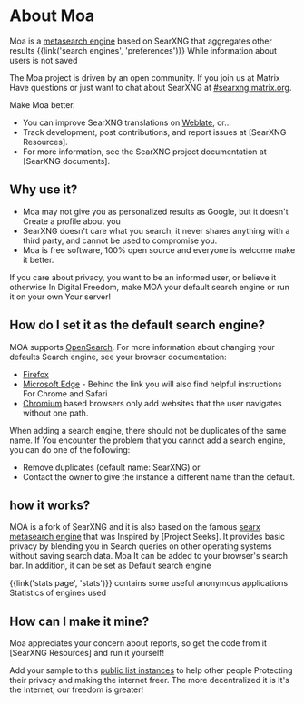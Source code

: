 
# About Moa

Moa is a [metasearch engine] based on SearXNG that aggregates other results
{{link('search engines', 'preferences')}} While information about users is not saved


The Moa project is driven by an open community.
  If you join us at Matrix
Have questions or just want to chat about SearXNG at [#searxng:matrix.org].

Make Moa better.

- You can improve SearXNG translations on [Weblate], or...
- Track development, post contributions, and report issues at [SearXNG Resources].
- For more information, see the SearXNG project documentation at [SearXNG
    documents].

## Why use it?

- Moa may not give you as personalized results as Google, but it doesn't
    Create a profile about you
- SearXNG doesn't care what you search, it never shares anything with a
    third party, and cannot be used to compromise you.
- Moa is free software, 100% open source and everyone is welcome
    make it better.

If you care about privacy, you want to be an informed user, or believe it otherwise
In Digital Freedom, make MOA your default search engine or run it on your own
Your server!

## How do I set it as the default search engine?

MOA supports [OpenSearch]. For more information about changing your defaults
Search engine, see your browser documentation:

- [Firefox]
- [Microsoft Edge] - Behind the link you will also find helpful instructions
    For Chrome and Safari
- [Chromium] based browsers only add websites that the user navigates without
    one path.

When adding a search engine, there should not be duplicates of the same name. If
You encounter the problem that you cannot add a search engine, you can do one of the following:

- Remove duplicates (default name: SearXNG) or
- Contact the owner to give the instance a different name than the default.

## how it works?

MOA is a fork of SearXNG and it is also based on the famous [searx] [metasearch engine] that was
Inspired by [Project Seeks]. It provides basic privacy by blending you in
Search queries on other operating systems without saving search data. Moa
It can be added to your browser's search bar. In addition, it can be set as
Default search engine

{{link('stats page', 'stats')}} contains some useful anonymous applications
Statistics of engines used

## How can I make it mine?

Moa appreciates your concern about reports, so get the code from it
[SearXNG Resources] and run it yourself!

Add your sample to this [public list
instances]({{get_setting('brand.public_instances')}}) to help other people
Protecting their privacy and making the internet freer. The more decentralized it is
It's the Internet, our freedom is greater!


[SearXNG sources]: {{GIT_URL}}
[#searxng:matrix.org]: https://matrix.to/#/#searxng:matrix.org
[SearXNG docs]: {{get_setting('brand.docs_url')}}
[searx]: https://github.com/searx/searx
[metasearch engine]: https://en.wikipedia.org/wiki/Metasearch_engine
[Weblate]: https://translate.codeberg.org/projects/searxng/
[Seeks project]: https://beniz.github.io/seeks/
[OpenSearch]: https://github.com/dewitt/opensearch/blob/master/opensearch-1-1-draft-6.md
[Firefox]: https://support.mozilla.org/en-US/kb/add-or-remove-search-engine-firefox
[Microsoft Edge]: https://support.microsoft.com/en-us/help/4028574/microsoft-edge-change-the-default-search-engine
[Chromium]: https://www.chromium.org/tab-to-search
